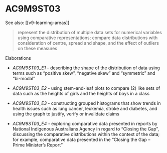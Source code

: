 
# AC9M9ST03 

See also: [[v9-learning-areas]]

> represent the distribution of multiple data sets for numerical variables using comparative representations; compare data distributions with consideration of centre, spread and shape, and the effect of outliers on these measures

Elaborations


- _AC9M9ST03_E1_ - describing the shape of the distribution of data using terms such as “positive skew”, “negative skew” and “symmetric” and “bi-modal”

- _AC9M9ST03_E2_ - using stem-and-leaf plots to compare \(2\) like sets of data such as the heights of girls and the heights of boys in a class

- _AC9M9ST03_E3_ - constructing grouped histograms that show trends in health issues such as lung cancer, leukemia, stroke and diabetes, and using the graph to justify, verify or invalidate claims

- _AC9M9ST03_E4_ - exploring comparative data presented in reports by National Indigenous Australians Agency in regard to “Closing the Gap”, discussing the comparative distributions within the context of the data; for example, comparative data presented in the “Closing the Gap – Prime Minister’s Report”

